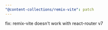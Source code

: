 ```yaml
---
"@content-collections/remix-vite": patch
---
```


fix: remix-vite doesn't work with react-router v7
